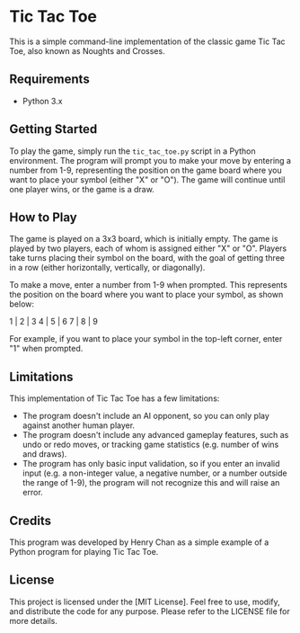 # Tic Tac Toe

This is a simple command-line implementation of the classic game Tic Tac Toe, also known as Noughts and Crosses.

## Requirements

- Python 3.x

## Getting Started

To play the game, simply run the `tic_tac_toe.py` script in a Python environment. The program will prompt you to make your move by entering a number from 1-9, representing the position on the game board where you want to place your symbol (either "X" or "O"). The game will continue until one player wins, or the game is a draw.

## How to Play

The game is played on a 3x3 board, which is initially empty. The game is played by two players, each of whom is assigned either "X" or "O". Players take turns placing their symbol on the board, with the goal of getting three in a row (either horizontally, vertically, or diagonally).

To make a move, enter a number from 1-9 when prompted. This represents the position on the board where you want to place your symbol, as shown below:

1 | 2 | 3
4 | 5 | 6
7 | 8 | 9

For example, if you want to place your symbol in the top-left corner, enter "1" when prompted.

## Limitations

This implementation of Tic Tac Toe has a few limitations:

- The program doesn't include an AI opponent, so you can only play against another human player.
- The program doesn't include any advanced gameplay features, such as undo or redo moves, or tracking game statistics (e.g. number of wins and draws).
- The program has only basic input validation, so if you enter an invalid input (e.g. a non-integer value, a negative number, or a number outside the range of 1-9), the program will not recognize this and will raise an error.

## Credits

This program was developed by Henry Chan as a simple example of a Python program for playing Tic Tac Toe.

## License

This project is licensed under the [MIT License]. Feel free to use, modify, and distribute the code for any purpose. Please refer to the LICENSE file for more details.
